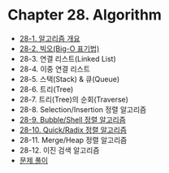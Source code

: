 # Chapter 28. Algorithm

- [28-1. 알고리즘 개요](28_1/contents.md)
- [28-2. 빅오(Big-O 표기법)](28_2/contents.md)
- 28-3. 연결 리스트(Linked List)
- 28-4. 이중 연결 리스트
- 28-5. 스택(Stack) & 큐(Queue)
- 28-6. 트리(Tree)
- 28-7. 트리(Tree)의 순회(Traverse)
- 28-8. Selection/Insertion 정렬 알고리즘
- [28-9. Bubble/Shell 정렬 알고리즘](28_9/contents.md)
- [28-10. Quick/Radix 정렬 알고리즘](28_10/contents.md)
- 28-11. Merge/Heap 정렬 알고리즘
- 28-12. 이진 검색 알고리즘
- [문제 풀이](exercises.md)
